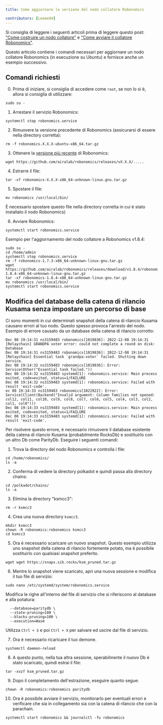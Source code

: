 ```yaml
---
title: Come aggiornare la versione del nodo collatore Robonomics

contributors: [Leemo94]
---
```


Si consiglia di leggere i seguenti articoli prima di leggere questo post: ["Come costruire un nodo collatore"](/docs/how-to-build-collator-node) e ["Come avviare il collatore Robonomics"](/docs/how-to-launch-the-robonomics-collator).

Questo articolo contiene i comandi necessari per aggiornare un nodo collatore Robonomics (in esecuzione su Ubuntu) e fornisce anche un esempio successivo.

## **Comandi richiesti**

0. Prima di iniziare, si consiglia di accedere come `root`, se non lo si è, allora si consiglia di utilizzare:

<code-helper copy>

```shell
sudo su -
```

</code-helper>

1. Arrestare il servizio Robonomics:

<code-helper copy>

```shell
systemctl stop robonomics.service
```

</code-helper>

2. Rimuovere la versione precedente di Robonomics (assicurarsi di essere nella directory corretta):

<code-helper copy>

```shell
rm -f robonomics.X.X.X-ubuntu-x86_64.tar.gz
```

</code-helper>

3. Ottenere la [versione più recente](https://github.com/airalab/robonomics/releases) di Robonomics:

<code-helper copy>

```shell
wget https://github.com/airalab/robonomics/releases/vX.X.X/.....
```
</code-helper>


4. Estrarre il file:

<code-helper copy>

```shell
tar -xf robonomics-X.X.X-x86_64-unknown-linux.gnu.tar.gz
```
</code-helper>

5. Spostare il file:

<code-helper copy>

```shell
mv robonomics /usr/local/bin/
```
</code-helper>

<robo-wiki-note type="note">

È necessario spostare questo file nella directory corretta in cui è stato installato il nodo Robonomics)

</robo-wiki-note>

6. Avviare Robonomics:

<code-helper copy>

```shell
systemctl start robonomics.service
```
</code-helper>

Esempio per l'aggiornamento del nodo collatore a Robonomics v1.8.4:

<code-helper>

```shell
sudo su -
cd /home/admin
systemctl stop robonomics.service
rm -f robonomics-1.7.3-x86_64-unknown-linux-gnu.tar.gz
wget https://github.com/airalab/robonomics/releases/download/v1.8.4/robonomics-1.8.4-x86_64-unknown-linux-gnu.tar.gz
tar -xf robonomics-1.8.4-x86_64-unknown-linux-gnu.tar.gz
mv robonomics /usr/local/bin/
systemctl start robonomics.service

```
</code-helper>

## **Modifica del database della catena di rilancio Kusama senza impostare un percorso di base**

Ci sono momenti in cui determinati snapshot della catena di rilancio Kusama causano errori al tuo nodo. Questo spesso provoca l'arresto del nodo. Esempio di errore causato da un database della catena di rilancio corrotto:

<code-helper>

```shell
Dec 08 19:14:31 ns3159483 robonomics[1019836]: 2022-12-08 19:14:31 [Relaychain] GRANDPA voter error: could not complete a round on disk: Database
Dec 08 19:14:31 ns3159483 robonomics[1019836]: 2022-12-08 19:14:31 [Relaychain] Essential task `grandpa-voter` failed. Shutting down service.
Dec 08 19:14:32 ns3159483 robonomics[1019836]: Error: Service(Other("Essential task failed."))
Dec 08 19:14:32 ns3159483 systemd[1]: robonomics.service: Main process exited, code=exited, status=1/FAILURE
Dec 08 19:14:32 ns3159483 systemd[1]: robonomics.service: Failed with result 'exit-code'.
ec 08 19:14:33 ns3159483 robonomics[1022922]: Error: Service(Client(Backend("Invalid argument: Column families not opened: col12, col11, col10, col9, col8, col7, col6, col5, col4, col3, col2, col1, col0")))
Dec 08 19:14:33 ns3159483 systemd[1]: robonomics.service: Main process exited, code=exited, status=1/FAILURE
Dec 08 19:14:33 ns3159483 systemd[1]: robonomics.service: Failed with result 'exit-code'.
```
</code-helper>

Per risolvere questo errore, è necessario rimuovere il database esistente della catena di rilancio Kusama (probabilmente RocksDb) e sostituirlo con un altro Db come ParityDb. Eseguire i seguenti comandi:

1. Trova la directory del nodo Robonomics e controlla i file:

<code-helper>

```shell
cd /home/robonomics/
ls -a
```
</code-helper>

2. Conferma di vedere la directory polkadot e quindi passa alla directory chains:

<code-helper>

```shell
cd /polkadot/chains/
ls -a
```
</code-helper>

3. Elimina la directory "ksmcc3":

<code-helper copy>

```shell
rm -r ksmcc3
```
</code-helper>

4. Crea una nuova directory `ksmcc3`.

<code-helper>

```shell
mkdir ksmcc3
chown -R robonomics:robonomics ksmcc3
cd ksmcc3
```

</code-helper>

5. Ora è necessario scaricare un nuovo snapshot. Questo esempio utilizza uno snapshot della catena di rilancio fortemente potato, ma è possibile sostituirlo con qualsiasi snapshot preferito.

<code-helper copy>

```shell
wget wget https://snaps.sik.rocks/ksm_pruned.tar.gz
```

</code-helper>

6. Mentre lo snapshot viene scaricato, apri una nuova sessione e modifica il tuo file di servizio:


<code-helper copy>

```shell
sudo nano /etc/systemd/system/robonomics.service
```

</code-helper>

Modifica le righe all'interno del file di servizio che si riferiscono al database e alla potatura:

<code-helper copy>

```shell
  --database=paritydb \
  --state-pruning=100 \
  --blocks-pruning=100 \
  --execution=Wasm
```

</code-helper>

  
Utilizza `Ctrl + S` e poi `Ctrl + X` per salvare ed uscire dal file di servizio.

7. Ora è necessario ricaricare il tuo demone.

<code-helper copy>

```shell
systemctl daemon-reload
```
</code-helper>


8. A questo punto, nella tua altra sessione, sperabilmente il nuovo Db è stato scaricato, quindi estrai il file:

<code-helper copy>

```shell
tar -xvzf ksm_pruned.tar.gz
```

</code-helper>

9. Dopo il completamento dell'estrazione, eseguire quanto segue:

<code-helper copy>


```shell
chown -R robonomics:robonomics paritydb
```

</code-helper>

10. Ora è possibile avviare il servizio, monitorarlo per eventuali errori e verificare che sia in collegamento sia con la catena di rilancio che con la parachain.


<code-helper copy>


```shell
systemctl start robonomics && journalctl -fu robonomics
```
</code-helper>